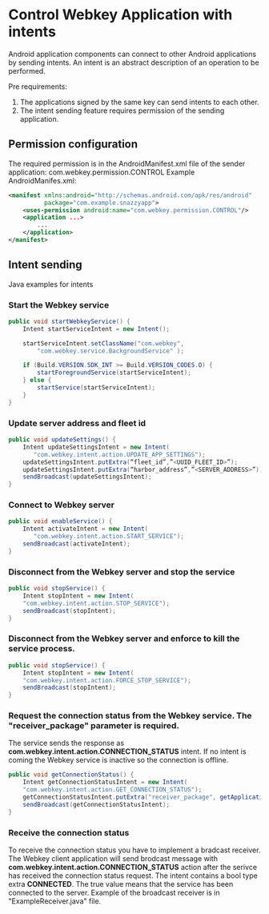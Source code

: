 # Control Webkey Application with intents
Android application components can connect to other Android applications by sending intents. An intent is an abstract description of an operation to be performed.

Pre requirements:
1. The applications signed by the same key can send intents to each other.
2. The intent sending feature requires permission of the sending application.

## Permission configuration
The required permission is in the AndroidManifest.xml file of the sender application: com.webkey.permission.CONTROL
Example AndroidManifes.xml:
```xml
<manifest xmlns:android="http://schemas.android.com/apk/res/android"
          package="com.example.snazzyapp">
    <uses-permission android:name="com.webkey.permission.CONTROL"/>
    <application ...>
        ...
    </application>
</manifest>
```
## Intent sending
Java examples for intents
### Start the Webkey service
```java
public void startWebkeyService() {
    Intent startServiceIntent = new Intent();

    startServiceIntent.setClassName("com.webkey",
        "com.webkey.service.BackgroundService" );

    if (Build.VERSION.SDK_INT >= Build.VERSION_CODES.O) {
        startForegroundService(startServiceIntent);
    } else {
        startService(startServiceIntent);
    }
}
```

### Update server address and fleet id
```java
public void updateSettings() {
    Intent updateSettingsIntent = new Intent(
       "com.webkey.intent.action.UPDATE_APP_SETTINGS");
    updateSettingsIntent.putExtra(“fleet_id”,”<UUID_FLEET_ID>”);
    updateSettingsIntent.putExtra(“harbor_address”,”<SERVER_ADDRESS>”);
    sendBroadcast(updateSettingsIntent);
}
```

### Connect to Webkey server
```java
public void enableService() {
    Intent activateIntent = new Intent(
       "com.webkey.intent.action.START_SERVICE");
    sendBroadcast(activateIntent);
}
```

### Disconnect from the Webkey server and stop the service
```java
public void stopService() {
    Intent stopIntent = new Intent(
	"com.webkey.intent.action.STOP_SERVICE");
    sendBroadcast(stopIntent);
}
```

### Disconnect from the Webkey server and enforce to kill the service process.
```java
public void stopService() {
    Intent stopIntent = new Intent(
	"com.webkey.intent.action.FORCE_STOP_SERVICE");
    sendBroadcast(stopIntent);
}
```

### Request the connection status from the Webkey service. The "receiver_package" parameter is required.
The service sends the response as **com.webkey.intent.action.CONNECTION_STATUS** intent.
If no intent is coming the Webkey service is inactive so the connection is offline.
```java
public void getConnectionStatus() {
	Intent getConnectionStatusIntent = new Intent(
	"com.webkey.intent.action.GET_CONNECTION_STATUS");
    getConnectionStatusIntent.putExtra("receiver_package", getApplicationContext().getPackageName());
    sendBroadcast(getConnectionStatusIntent);
}
```

### Receive the connection status
To receive the connection status you have to implement a bradcast receiver. The Webkey client 
application will send brodcast message with **com.webkey.intent.action.CONNECTION_STATUS** action 
after the serivce has received the connection status request. The intent contains a bool type 
extra **CONNECTED**. The true value means that the service has been connected to the server.
Example of the broadcast receiver is in "ExampleReceiver.java" file.
